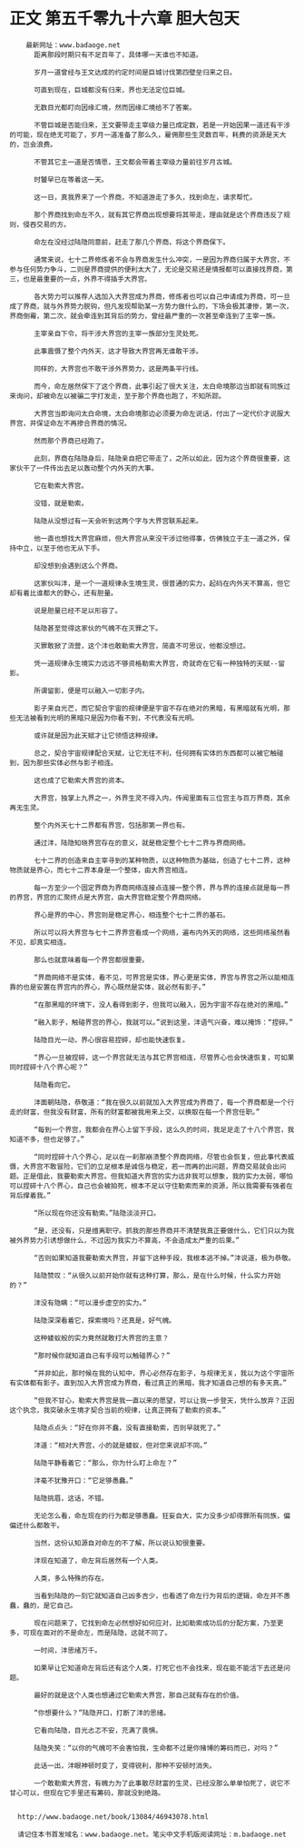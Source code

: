 # 正文 第五千零九十六章 胆大包天
        最新网址：www.badaoge.net
          距离那段时期只有不足百年了，具体哪一天谁也不知道。
      
          岁月一道曾经与王文达成的约定时间是巨城讨伐第四壁垒归来之日。
      
          可直到现在，巨城都没有归来，界也无法定位巨城。
      
          无数目光都盯向因缘汇境，然而因缘汇境给不了答案。
      
          不管巨城是否能归来，王文要带走主宰级力量已成定数，若是一开始因果一道还有干涉的可能，现在绝无可能了，岁月一道准备了那么久，雇佣那些生灵数百年，耗费的资源是天大的，岂会浪费。
      
          不管其它主一道是否情愿，王文都会带着主宰级力量前往岁月古城。
      
          时饕早已在等着这一天。
      
          这一日，真我界来了一个界商，不知道游走了多久，找到命左，请求帮忙。
      
          那个界商找到命左不久，就有其它界商出现想要将其带走，理由就是这个界商违反了规则，侵吞交易的方。
      
          命左在没经过陆隐同意前，赶走了那几个界商，将这个界商保下。
      
          通常来说，七十二界修炼者不会与界商发生什么冲突，一是因为界商归属于大界宫，不参与任何势力争斗，二则是界商提供的便利太大了，无论是交易还是情报都可以直接找界商，第三，也是最重要的一点，外界不得插手大界宫。
      
          各大势力可以推荐人选加入大界宫成为界商，修炼者也可以自己申请成为界商，可一旦成了界商，就与外界势力脱钩，但凡发现帮助某一方势力做什么的，下场会极其凄惨，第一次，界商倒霉，第二次，就会牵连到其背后的势力，曾经最严重的一次甚至牵连到了主宰一族。
      
          主宰亲自下令，将干涉大界宫的主宰一族部分生灵处死。
      
          此事震慑了整个内外天，这才导致大界宫再无谁敢干涉。
      
          同样的，大界宫也不敢干涉外界势力，这是两条平行线。
      
          而今，命左居然保下了这个界商，此事引起了很大关注，太白命境那边当即就有同族过来询问，却被命左以被骗二字打发走，至于那个界商也跑了，不知所踪。
      
          大界宫当即询问太白命境，太白命境那边必须要为命左说话，付出了一定代价才说服大界宫，并保证命左不再掺合界商的情况。
      
          然而那个界商已经跑了。
      
          此刻，界商在陆隐身后，陆隐亲自把它带走了，之所以如此，因为这个界商很重要，这家伙干了一件传出去足以轰动整个内外天的大事。
      
          它在勒索大界宫。
      
          没错，就是勒索。
      
          陆隐从没想过有一天会听到这两个字与大界宫联系起来。
      
          他一直也想找大界宫麻烦，但大界宫从来没干涉过他得事，仿佛独立于主一道之外，保持中立，以至于他也无从下手。
      
          却没想到会遇到这么个界商。
      
          这家伙叫沣，是一个一道规律永生境生灵，很普通的实力，起码在内外天不算高，但它却有着比谁都大的野心，还有胆量。
      
          说是胆量已经不足以形容了。
      
          陆隐甚至觉得这家伙的气魄不在灭罪之下。
      
          灭罪敢掀了流营，这个沣也敢勒索大界宫，简直不可思议，他都没想过。
      
          凭一道规律永生境实力远远不够资格勒索大界宫，奇就奇在它有一种独特的天赋--留影。
      
          所谓留影，便是可以融入一切影子内。
      
          影子来自光芒，而它契合宇宙的规律便是宇宙不存在绝对的黑暗，有黑暗就有光明，那些无法被看到光明的黑暗只是因为你看不到，不代表没有光明。
      
          或许就是因为此天赋才让它领悟这种规律。
      
          总之，契合宇宙规律配合天赋，让它无往不利，任何拥有实体的东西都可以被它触碰到，因为那些实体必然与影子相连。
      
          这也成了它勒索大界宫的资本。
      
          大界宫，独掌上九界之一，外界生灵不得入内，传闻里面有三位宫主与百万界商，其余再无生灵。
      
          整个内外天七十二界都有界宫，包括那第一界也有。
      
          通过沣，陆隐知晓界宫存在的意义，就是稳定整个七十二界与界商网络。
      
          七十二界的创造来自主宰寻到的某种物质，以这种物质为基础，创造了七十二界，这种物质就是界心，而七十二界本身是一个整体，由大界宫相连。
      
          每一方至少一个固定界商为界商网络连接点连接一整个界，界与界的连接点就是每一界的界宫，界宫的汇聚终点是大界宫，由大界宫稳定整个界商网络。
      
          界心是界的中心，界宫则是稳定界心，相连整个七十二界的基石。
      
          所以可以将大界宫与七十二界界宫看成一个网络，遍布内外天的网络，这些网络虽然看不见，却真实相连。
      
          那么也就意味着每一个界宫都很重要。
      
          “界商网络不是实体，看不见，可界宫是实体，界心更是实体，界宫与界宫之所以能相连靠的也是安置在界宫内的界心，界心既然是实体，就必然有影子。”
      
          “在那黑暗的环境下，没人看得到影子，但我可以融入，因为宇宙不存在绝对的黑暗。”
      
          “融入影子，触碰界宫的界心，我就可以。”说到这里，沣语气兴奋，难以掩饰：“捏碎。”
      
          陆隐目光一动，界心很容易捏碎，却也能快速恢复。
      
          “界心一旦被捏碎，这一个界宫就无法与其它界宫相连，尽管界心也会快速恢复，可如果同时捏碎十八个界心呢？”
      
          陆隐看向它。
      
          沣面朝陆隐，恭敬道：“我在很久以前就加入大界宫成为界商了，每一个界商都是一个行走的财富，但我没有财富，所有的财富都被我用来上交，以换取在每一个界宫任职。”
      
          “每到一个界宫，我都会在界心上留下手段，这么久的时间，我足足走了十八个界宫，我知道不多，但也足够了。”
      
          “同时捏碎十八个界心，足以在一刹那崩溃整个界商网络，尽管也会恢复，但此事代表威慑，大界宫不敢冒险，它们的立足根本是诚信与稳定，若一而再的出问题，界商交易就会出问题。正是借此，我要勒索大界宫。但我知道大界宫的实力远非我可以想象，我的实力太弱，哪怕可以捏碎十八个界心，自己也会被拍死，根本不足以守住勒索而来的资源，所以我需要有强者在背后撑着我。”
      
          “所以现在你还没有勒索。”陆隐淡淡开口。
      
          “是，还没有，只是擅离职守。抓我的那些界商并不清楚我真正要做什么，它们只以为我被外界势力引诱想做什么，不过因为我实力不算高，不会造成太严重的后果。”
      
          “否则如果知道我要勒索大界宫，并留下这种手段，我根本逃不掉。”沣说道，极为恭敬。
      
          陆隐赞叹：“从很久以前开始你就有这种打算，那么，是在什么时候，什么实力开始的？”
      
          沣没有隐瞒：“可以漫步虚空的实力。”
      
          陆隐深深看着它，探索境吗？还真是，好气魄。
      
          这种蝼蚁般的实力竟然就敢打大界宫的主意？
      
          “那时候你就知道自己有手段可以触碰界心？”
      
          “并非如此，那时候在我的认知中，界心必然存在影子，与规律无关，我以为这个宇宙所有实体都有影子。直到加入大界宫成为界商，看过真正的黑暗，我才知道自己想的有多天真。”
      
          “但我不甘心，勒索大界宫是我一直以来的愿望，可以让我一步登天，凭什么放弃？正因这个执念，我突破永生境才契合当前的规律，让真正拥有了勒索的资本。”
      
          陆隐点点头：“好在你并不蠢，没有直接勒索，否则早就死了。”
      
          沣道：“相对大界宫，小的就是蝼蚁，但对您来说却不同。”
      
          陆隐平静看着它：“那么，你为什么盯上命左？”
      
          沣毫不犹豫开口：“它足够愚蠢。”
      
          陆隐挑眉，这话，不错。
      
          无论怎么看，命左现在的行为都足够愚蠢。狂妄自大，实力没多少却得罪所有同族，偏偏还什么都敢干。
      
          当然，这份认知源自对命左的不了解，所以说认知很重要。
      
          沣现在知道了，命左背后居然有一个人类。
      
          人类，多么特殊的存在。
      
          当看到陆隐的一刻它就知道自己凶多吉少，也看透了命左行为背后的逻辑，命左并不愚蠢，蠢的，是它自己。
      
          现在问题来了，它找到命左必然想好如何应对，比如勒索成功后的分配方案，乃至更多，可现在面对的不是命左，而是陆隐，这就不同了。
      
          一时间，沣思绪万千。
      
          如果早让它知道命左背后还有这个人类，打死它也不会找来，现在能不能活下去还是问题。
      
          最好的就是这个人类也想通过它勒索大界宫，那自己就有存在的价值。
      
          “你想要什么？”陆隐开口，打断了沣的思绪。
      
          它看向陆隐，目光忐忑不安，充满了畏惧。
      
          陆隐失笑：“以你的气魄可不会害怕我，生命都不过是你赌博的筹码而已，对吗？”
      
          此话一出，沣眼神顿时变了，变得锐利，那种不安顿时消失。
      
          一个敢勒索大界宫，有魄力为了此事散尽财富的生灵，已经没那么单单怕死了，说它不甘心可以，但现在它手里还有筹码，那就没到绝路。
      
      
      http://www.badaoge.net/book/13084/46943078.html
      
      请记住本书首发域名：www.badaoge.net。笔尖中文手机版阅读网址：m.badaoge.net